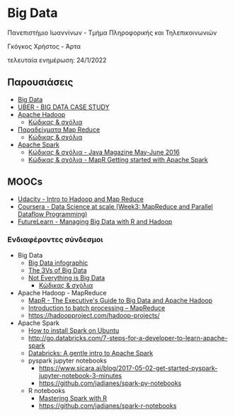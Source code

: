 # Big Data

Πανεπιστήμιο Ιωαννίνων - Τμήμα Πληροφορικής και Τηλεπικοινωνιών

Γκόγκος Χρήστος - Άρτα

τελευταία ενημέρωση: 24/1/2022

## Παρουσιάσεις

* [Big Data](./01.%20Big%20Data.pdf)
* [UBER - BIG DATA CASE STUDY](./02.%20UBER%20-%20BIG%20DATA%20CASE%20STUDY.pdf)
* [Apache Hadoop](./03.%20Apache%20Hadoop-Map%20Reduce.pdf)
  * [Κώδικας & σχόλια](/hadoop/udacity_training/README.md)
* [Παραδείγματα Map Reduce](./05.%20Map%20Reduce%20παραδείγματα.pdf)
  * [Κώδικας & σχόλια](/mapreduce/dmas/README.md)
* [Apache Spark](./04.%20Apache%20Spark.pdf)
  * [Κώδικας & σχόλια - Java Magazine May-June 2016](./apache_spark/java_magazine_may_june_2016/README.md)
  * [Κώδικας & σχόλια - MapR Getting started with Apache Spark](/apache_spark/mapr_getting_started/README.md)
  <!-- * [Σημειώσεις - Practical Apache Spark](/apache_spark/practical_apache_spark/README.md) -->

## MOOCs

* [Udacity - Intro to Hadoop and Map Reduce](https://classroom.udacity.com/courses/ud617)
* [Coursera - Data Science at scale (Week3: MapReduce and Parallel Dataflow Programming)](https://www.coursera.org/learn/data-manipulation/home/welcome)
* [FutureLearn - Managing Big Data with R and Hadoop](https://www.futurelearn.com/courses/big-data-r-hadoop)

### Ενδιαφέροντες σύνδεσμοι

* Big Data
  * [Big Data infographic](http://infographic.ly/big-data-the-hype-and-the-reality/)
  * [The 3Vs of Big Data](http://www.zdnet.com/article/volume-velocity-and-variety-understanding-the-three-vs-of-big-data/)
  * [Not Everything is Big Data](https://adamdrake.com/command-line-tools-can-be-235x-faster-than-your-hadoop-cluster.html)
    * [Κώδικας & σχόλια](/no_big_data/README.md)
* Apache Hadoop - MapReduce
  * [MapR - The Executive's Guide to Big Data and Apache Hadoop](https://mapr.com/executives-guide-hadoop/)
  * [Introduction to batch processing – MapReduce](https://datawhatnow.com/batch-processing-mapreduce/)
  * <https://hadoopproject.com/hadoop-projects/>
* Apache Spark
  * [How to install Spark on Ubuntu](https://phoenixnap.com/kb/install-spark-on-ubuntu)
  * <http://go.databricks.com/7-steps-for-a-developer-to-learn-apache-spark>
  * [Databricks: A gentle intro to Apache Spark](https://databricks.com/p/ebook/gentle-intro-to-apache-spark)
  * pyspark jupyter notebooks
    * <https://www.sicara.ai/blog/2017-05-02-get-started-pyspark-jupyter-notebook-3-minutes>
    * <https://github.com/jadianes/spark-py-notebooks>
  * R notebooks
    * [Mastering Spark with R](https://therinspark.com/)
    * <https://github.com/jadianes/spark-r-notebooks>

